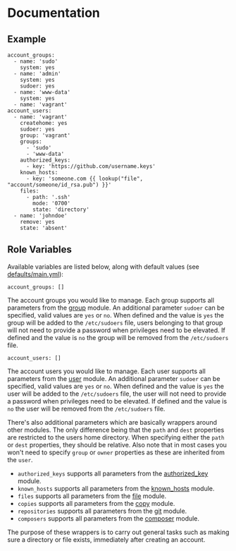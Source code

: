 # Documentation

## Example

```
account_groups:
  - name: 'sudo'
    system: yes
  - name: 'admin'
    system: yes
    sudoer: yes
  - name: 'www-data'
    system: yes
  - name: 'vagrant'
account_users:
  - name: 'vagrant'
    createhome: yes
    sudoer: yes
    group: 'vagrant'
    groups:
      - 'sudo'
      - 'www-data'
    authorized_keys:
      - key: 'https://github.com/username.keys'
    known_hosts:
      - key: 'someone.com {{ lookup("file", "account/someone/id_rsa.pub") }}'
    files:
      - path: '.ssh'
        mode: '0700'
        state: 'directory'
  - name: 'johndoe'
    remove: yes
    state: 'absent'
```

## Role Variables

Available variables are listed below, along with default values (see [defaults/main.yml](/defaults/main.yml)):

```
account_groups: []
```

The account groups you would like to manage. Each group supports all parameters from the
[group](http://docs.ansible.com/ansible/group_module.html) module. An additional parameter `sudoer` can be
specified, valid values are `yes` or `no`. When defined and the value is `yes` the group will be added to
the `/etc/sudoers` file, users belonging to that group will not need to provide a password when privileges need
to be elevated. If defined and the value is `no` the group will be removed from the `/etc/sudoers` file.

```
account_users: []
```

The account users you would like to manage. Each user supports all parameters from the
[user](http://docs.ansible.com/ansible/user_module.html) module. An additional parameter `sudoer` can be
specified, valid values are `yes` or `no`. When defined and the value is `yes` the user will be added to
the `/etc/sudoers` file, the user will not need to provide a password when privileges need to be elevated. If 
defined and the value is `no` the user will be removed from the `/etc/sudoers` file.

There's also additional parameters which are basically wrappers around other modules. The only
difference being that the `path` and `dest` properties are restricted to the users home directory. When
specifying either the `path` or `dest` properties, they should be relative. Also note that in most cases
you won't need to specify `group` or `owner` properties as these are inherited from the `user`.

* `authorized_keys` supports all parameters from the [authorized_key](http://docs.ansible.com/ansible/authorized_key_module.html) module.
* `known_hosts` supports all parameters from the [known_hosts](http://docs.ansible.com/ansible/known_hosts_module.html) module.
* `files` supports all parameters from the [file](http://docs.ansible.com/ansible/file_module.html) module.
* `copies` supports all parameters from the [copy](http://docs.ansible.com/ansible/copy_module.html) module.
* `repositories` supports all parameters from the [git](http://docs.ansible.com/ansible/git_module.html) module.
* `composers` supports all parameters from the [composer](http://docs.ansible.com/ansible/composer_module.html) module.

The purpose of these wrappers is to carry out general tasks such as making sure a directory or file
exists, immediately after creating an account.